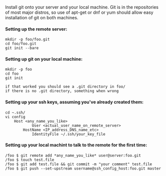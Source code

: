 Install git onto your server and your local machine.
Git is in the repositories of most major distros, 
so use of apt-get or dnf or yum should allow easy
installation of git on both machines.


#### Setting up the remote server:
	mkdir -p foo/foo.git
	cd foo/foo.git
	git init --bare

#### Setting up git on your local machine:
	mkdir -p foo
	cd foo
	git init

	if that worked you should see a .git directory in foo/
	if there is no .git directory, something when wrong

#### Setting up your ssh keys, assuming you've already created them:
	cd ~.ssh/
	vi config
		Host <any_name_you_like>
		        User <actual_user_name_on_remote_server>
			HostName <IP_address_DNS_name_etc>
		        IdentityFile ~/.ssh/your_key_file

#### Setting up your local machint to talk to the remote for the first time:
	/foo $ git remote add *any_name_you_like* user@server:foo.git
	/foo $ touch test.file
	/foo $ git add test.file && git commit -m "your comment" test.file
	/foo $ git push --set-upstream username@ssh_config_host:foo.git master

